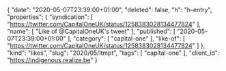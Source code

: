 {
  "date": "2020-05-07T23:39:00+01:00",
  "deleted": false,
  "h": "h-entry",
  "properties": {
    "syndication": [
      "https://twitter.com/CapitalOneUK/status/1258383028134477824"
    ],
    "name": [
      "Like of @CapitalOneUK's tweet"
    ],
    "published": [
      "2020-05-07T23:39:00+01:00"
    ],
    "category": [
      "capital-one"
    ],
    "like-of": [
      "https://twitter.com/CapitalOneUK/status/1258383028134477824"
    ]
  },
  "kind": "likes",
  "slug": "2020/05/ltmpt",
  "tags": [
    "capital-one"
  ],
  "client_id": "https://indigenous.realize.be"
}
